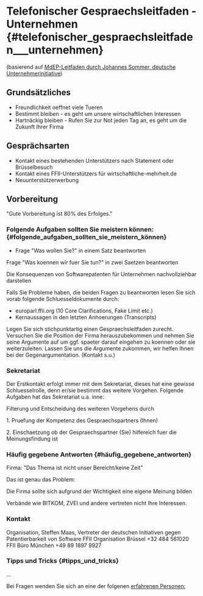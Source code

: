 # Telefonischer Gespraechsleitfaden - Unternehmen {#telefonischer_gespraechsleitfaden___unternehmen}

(basierend auf [MdEP-Leitfaden durch Johannes Sommer, deutsche
Unternehmerinitiative](http://www.ffii.org/~blasum/tmp/leitfaden.pdf "wikilink"))

## Grundsätzliches

-   Freundlichkeit oeffnet viele Tueren
-   Bestimmt bleiben - es geht um unsere wirtschaftlichen Interessen
-   Hartnäckig bleiben - Rufen Sie zur Not jeden Tag an, es geht um die
    Zukunft Ihrer Firma

## Gesprächsarten

-   Kontakt eines bestehenden Unterstützers nach Statement oder
    Brüsselbesuch
-   Kontakt eines FFII-Unterstützers für wirtschaftliche-mehrheit.de
-   Neuunterstützerwerbung

## Vorbereitung

\"Gute Vorbereitung ist 80% des Erfolges.\"

### Folgende Aufgaben sollten Sie meistern können: {#folgende_aufgaben_sollten_sie_meistern_können}

-   Frage \"Was wollen Sie?\" in einem Satz beantworten

Frage \"Was koennen wir fuer Sie tun?\" in zwei Saetzen beantworten

Die Konsequenzen von Softwarepatenten für Unternehmen nachvollziehbar
darstellen

Falls Sie Probleme haben, die beiden Fragen zu beantworten lesen Sie
sich vorab folgende Schluesseldokumente durch:

-   europarl.ffii.org (10 Core Clarifications, Fake Limit etc.)
-   Kernaussagen in den letzten Anhoerungen (Transcripts)

Legen Sie sich stichpunktartig einen Gespraechsleitfaden zurecht.
Versuchen Sie die Position der Firma herauszubekommen und nehmen Sie
seine Argumente auf um ggf. spaeter darauf eingehen zu koennen oder sie
weiterzuleiten. Lassen Sie uns die Argumente zukommen, wir helfen Ihnen
bei der Gegenargumentation. (Kontakt s.u.)

### Sekretariat

Der Erstkontakt erfolgt immer mit dem Sekretariat, dieses hat eine
gewisse Schluesselrolle, denn er/sie bestimmt das weitere Vorgehen.
Folgende Aufgaben hat das Sekretariat u.a. inne:

Filterung und Entscheidung des weiteren Vorgehens durch

1\. Pruefung der Kompetenz des Gespraechspartners (Ihnen)

2\. Einschaetzung ob der Gespraechspartner (Sie) hilfereich fuer die
Meinungsfindung ist

### Häufig gegebene Antworten {#häufig_gegebene_antworten}

Firma: \"Das Thema ist nicht unser Bereicht/keine Zeit\"

Das ist genau das Problem:

Die Firma sollte sich aufgrund der Wichtigkeit eine eigene Meinung
bilden

Verbände wie BITKOM, ZVEI und andere vertreten nicht Ihre Interessen.

### Kontakt

Organisation, Steffen Maas, Vertreter der deutschen Initiativen gegen
Patentierbarkeit von Software FFII Organisation Brüssel +32 484 561020
FFII Büro München +49 89 1897 9927

### Tipps und Tricks {#tipps_und_tricks}

\...

Bei Fragen wenden Sie sich an eine der folgenen [erfahrenen
Personen:](http://www.ffii.org/~blasum/tmp/regional.pdf "wikilink")
